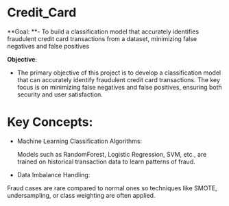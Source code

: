 # Credit_Card

**Goal:
**- To build a classification model that accurately identifies fraudulent credit card transactions from a dataset, minimizing false negatives and false positives

**Objective**:
- The primary objective of this project is to develop a classification model that can accurately identify fraudulent credit card transactions. The key focus is on minimizing false negatives and false positives, ensuring both security and user satisfaction.

# Key Concepts:
- Machine Learning Classification Algorithms:
  
  Models such as RandomForest, Logistic Regression, SVM, etc., are trained on historical transaction data to learn patterns of fraud.

- Data Imbalance Handling:
  
 Fraud cases are rare compared to normal ones so techniques like SMOTE, undersampling, or class weighting are often applied.
